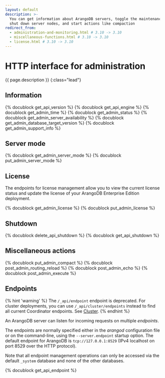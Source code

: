 ```yaml
---
layout: default
description: >-
  You can get information about ArangoDB servers, toggle the maintenance mode,
  shut down server nodes, and start actions like compaction
redirect_from:
  - administration-and-monitoring.html # 3.10 -> 3.10
  - miscellaneous-functions.html # 3.10 -> 3.10
  - license.html # 3.10 -> 3.10
---
```

# HTTP interface for administration

{{ page.description }}
{:class="lead"}

## Information

{% docublock get_api_version %}
{% docublock get_api_engine %}
{% docublock get_admin_time %}
{% docublock get_admin_status %}
{% docublock get_admin_server_availability %}
{% docublock get_admin_database_target_version %}
{% docublock get_admin_support_info %}

## Server mode

{% docublock get_admin_server_mode %}
{% docublock put_admin_server_mode %}

## License

The endpoints for license management allow you to view the current license
status and update the license of your ArangoDB Enterprise Edition deployment.

{% docublock get_admin_license %}
{% docublock put_admin_license %}

## Shutdown

{% docublock delete_api_shutdown %}
{% docublock get_api_shutdown %}

## Miscellaneous actions

{% docublock put_admin_compact %}
{% docublock post_admin_routing_reload %}
{% docublock post_admin_echo %}
{% docublock post_admin_execute %}

## Endpoints

{% hint 'warning' %}
The `/_api/endpoint` endpoint is deprecated. For cluster deployments, you can
use `/_api/cluster/endpoints` instead to find all current Coordinator endpoints.
See [Cluster](cluster.html#endpoints).
{% endhint %}

An ArangoDB server can listen for incoming requests on multiple _endpoints_.

The endpoints are normally specified either in the _arangod_ configuration
file or on the command-line, using the `--server.endpoint` startup option.
The default endpoint for ArangoDB is `tcp://127.0.0.1:8529` (IPv4 localhost on
port 8529 over the HTTP protocol).

Note that all endpoint management operations can only be accessed via
the default `_system` database and none of the other databases.

{% docublock get_api_endpoint %}
